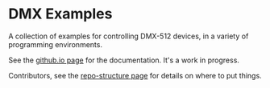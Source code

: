 # DMX Examples

A collection of examples for controlling DMX-512  devices, in a variety of programming environments.

See the [github.io page](https://tigoe.github.io/DMX-Examples) for the documentation. It's a work in progress.

Contributors, see the [repo-structure page](repo-structure.md) for details on where to put things.
